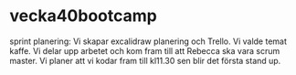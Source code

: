 # vecka40bootcamp

sprint planering: 
Vi skapar excalidraw planering och Trello. Vi valde temat kaffe.
Vi delar upp arbetet och kom fram till att Rebecca ska vara scrum master. Vi planer att vi kodar fram till kl11.30 sen blir det första stand up. 